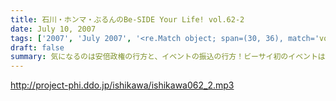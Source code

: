 ```yaml
---
title: 石川・ホンマ・ぶるんのBe-SIDE Your Life! vol.62-2
date: July 10, 2007
tags: ['2007', 'July 2007', '<re.Match object; span=(30, 36), match='vol.62'>']
draft: false
summary: 気になるのは安倍政権の行方と、イベントの振込の行方！ビーサイ初のイベントは「７．２９」。イベントの内容の進行具合までもが配信されるのはビーサイならでは！！石川サン寝ていないからなのか！？今日もギリギリ．．．いやかなり直接的な表現でマイクと立ち向かっているぞ！NAMAE
---
```


http://project-phi.ddo.jp/ishikawa/ishikawa062_2.mp3
